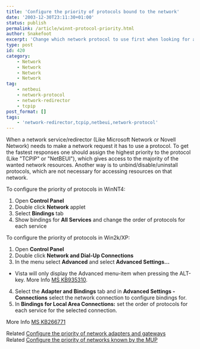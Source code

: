 ```yaml
---
title: 'Configure the priority of protocols bound to the network'
date: '2003-12-30T23:11:30+01:00'
status: publish
permalink: /article/winnt-protocol-priority.html
author: Snakefoot
excerpt: 'Change which network protocol to use first when looking for a resource on the network.'
type: post
id: 420
category:
    - Network
    - Network
    - Network
    - Network
tag:
    - netbeui
    - network-protocol
    - network-redirector
    - tcpip
post_format: []
tags:
    - 'network-redirector,tcpip,netbeui,network-protocol'
---
```

When a network service/redirector (Like Microsoft Network or Novell Network) needs to make a network request it has to use a protocol. To get the fastest responses one should assign the highest priority to the protocol (Like "TCPIP" or "NetBEUI"), which gives access to the majority of the wanted network resources. Another way is to unbind/disable/uninstall protocols, which are not necessary for accessing resources on that network.  
  
 To configure the priority of protocols in WinNT4:

1. Open **Control Panel**
2. Double click **Network** applet
3. Select **Bindings** tab
4. Show bindings for **All Services** and change the order of protocols for each service
 
 To configure the priority of protocols in Win2k/XP:
1. Open **Control Panel**
2. Double click **Network and Dial-Up Connections**
3. In the menu select **Advanced** and select **Advanced Settings...**
  - Vista will only display the Advanced menu-item when pressing the ALT-key. More Info [MS KB935310](http://support.microsoft.com/kb/935310 "You experience connectivity issues").
4. Select the **Adapter and Bindings** tab and in **Advanced Settings - Connections** select the network connection to configure bindings for.
5. In **Bindings for Local Area Connections:** set the order of protocols for each service for the selected connection.
 
 More Info [MS KB266771](http://support.microsoft.com/kb/266771 "HOW TO: Change the Binding Order in Windows 2000 [Q266771]")  
  
 Related [Configure the priority of network adapters and gateways](/article/network-gateway-metric.html)  
 Related [Configure the priority of networks known by the MUP](/article/winnt-network-priority.html)  